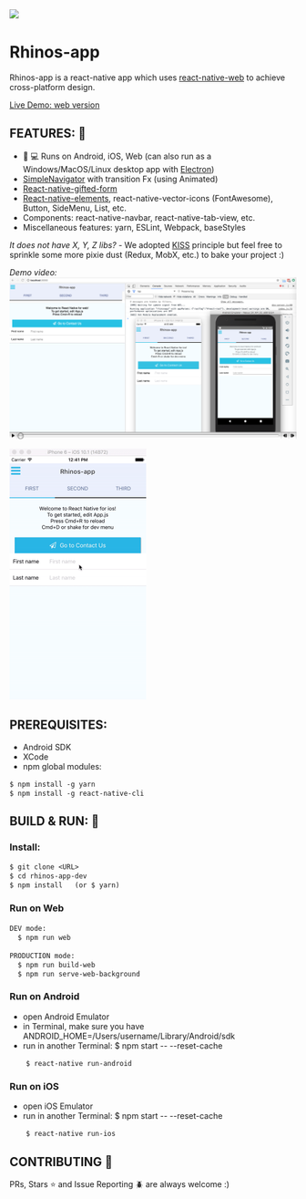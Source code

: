 <img src="http://cdn.shopify.com/s/files/1/0249/0754/products/Rhino_1.jpg?v=1470910706" width="100">

# Rhinos-app
Rhinos-app is a react-native app which uses [react-native-web](https://github.com/necolas/react-native-web) to achieve cross-platform design. 

[Live Demo: web version](http://45.56.126.43:8300/)

## FEATURES: :star2:
  * :iphone: :computer: Runs on Android, iOS, Web (can also run as a Windows/MacOS/Linux desktop app with [Electron](https://github.com/electron/electron))
  * [SimpleNavigator](app/views/SimpleNavigator.js) with transition Fx (using Animated)
  * [React-native-gifted-form](https://github.com/FaridSafi/react-native-gifted-form)
  * [React-native-elements](https://github.com/react-native-community/react-native-elements), react-native-vector-icons (FontAwesome), Button, SideMenu, List, etc.
  * Components: react-native-navbar, react-native-tab-view, etc.
  * Miscellaneous features: yarn, ESLint, Webpack, baseStyles

*It does not have X, Y, Z libs?* - We adopted [KISS](https://en.wikipedia.org/wiki/KISS_principle) principle but feel free to sprinkle some more pixie dust (Redux, MobX, etc.) to bake your project :)

*Demo video:*
[![Demo video](docs/assets/demo.png)](https://www.youtube.com/watch?v=tJRVfUz6vbI)

<img src="docs/assets/demo-ios.gif" width="240">

## PREREQUISITES:
  * Android SDK
  * XCode
  * npm global modules:
```
$ npm install -g yarn
$ npm install -g react-native-cli
```

## BUILD & RUN: :wrench:

### Install:
```
$ git clone <URL>
$ cd rhinos-app-dev
$ npm install   (or $ yarn)
```

### Run on Web
```
DEV mode:
  $ npm run web
  
PRODUCTION mode:
  $ npm run build-web
  $ npm run serve-web-background
```

### Run on Android
  * open Android Emulator
  * in Terminal, make sure you have ANDROID_HOME=/Users/username/Library/Android/sdk
  * run in another Terminal: $ npm start -- --reset-cache

``` 
    $ react-native run-android
``` 

### Run on iOS
  * open iOS Emulator
  * run in another Terminal: $ npm start -- --reset-cache

```    
    $ react-native run-ios
```

## CONTRIBUTING :raised_hands:
PRs, Stars :star: and Issue Reporting :beetle: are always welcome :)
